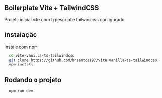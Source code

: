 
## Boilerplate Vite + TailwindCSS
Projeto inicial vite com typescript e tailwindcss configurado
## Instalação

Instale com npm

```bash
  cd vite-vanilla-ts-tailwindcss
  git clone https://github.com/brsantos197/vite-vanilla-ts-tailwindcss.git
  npm install
```

## Rodando o projeto

```bash
  npm run dev
```
